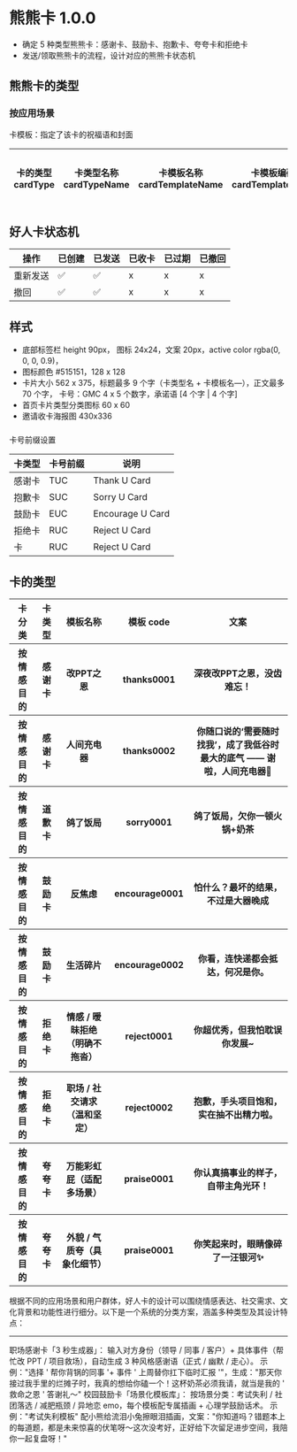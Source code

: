 # 熊熊卡 1.0.0

-   确定 5 种类型熊熊卡：感谢卡、鼓励卡、抱歉卡、夸夸卡和拒绝卡
-   发送/领取熊熊卡的流程，设计对应的熊熊卡状态机

## 熊熊卡的类型

### 按应用场景

卡模板：指定了该卡的祝福语和封面

| 卡的类型 cardType | 卡类型名称 cardTypeName | 卡模板名称 cardTemplateName | 卡模板编码 cardTemplateCode | 卡的面值 cardValue | 卡面文案 |
| ----------------- | ----------------------- | --------------------------- | --------------------------- | ------------------ | -------- |

## 好人卡状态机

| 操作     | 已创建 | 已发送 | 已收卡 | 已过期 | 已撤回 |
| -------- | ------ | ------ | ------ | ------ | ------ |
| 重新发送 | ✅     | ✅     | x      | x      | x      |
| 撤回     | ✅     | ✅     | x      | x      | x      |

## 样式

-   底部标签栏 height 90px， 图标 24x24，文案 20px，active color rgba(0, 0, 0, 0.9)，
-   图标颜色 #515151，128 x 128
-   卡片大小 562 x 375，标题最多 9 个字（卡类型名 + 卡模板名—），正文最多 70 个字， 卡号：GMC 4 x 5 个数字，承诺语 [4 个字 | 4 个字]
-   首页卡片类型分类图标 60 x 60
-   邀请收卡海报图 430x336

###

卡号前缀设置

| 卡类型 | 卡号前缀 | 说明             |
| ------ | -------- | ---------------- |
| 感谢卡 | TUC      | Thank U Card     |
| 抱歉卡 | SUC      | Sorry U Card     |
| 鼓励卡 | EUC      | Encourage U Card |
| 拒绝卡 | RUC      | Reject U Card    |
| 卡     | RUC      | Reject U Card    |

## 卡的类型

<table>
  <tr>
    <th >卡分类</th>  <!-- 跨行合并（占2行） -->
    <th >卡类型</th>  <!-- 跨列合并（占2列） -->
    <th >模板名称</th>  <!-- 跨列合并（占2列） -->
    <th >模板 code</th>  <!-- 跨列合并（占2列） -->
    <th >文案</th>  <!-- 跨列合并（占2列） -->
  </tr>
  <tr>
    <th >按情感目的</th>
    <th >感谢卡</th>
    <th>改PPT之恩</th>
    <th>thanks0001</th>
    <th>深夜改PPT之恩，没齿难忘！</th>
  </tr>
  <tr>
    <th>按情感目的</th>
    <th >感谢卡</th>
    <th>人间充电器</th>
    <th>thanks0002</th>
    <th>你随口说的‘需要随时找我’，成了我低谷时最大的底气 —— 谢啦，人间充电器🔌</th>
  </tr>
  <tr>
    <th >按情感目的</th>
    <th >道歉卡</th>
    <th>鸽了饭局</th>
    <th>sorry0001</th>
    <th>鸽了饭局，欠你一顿火锅+奶茶</th>
  </tr>
   <tr>
    <th >按情感目的</th>
    <th >鼓励卡</th>
    <th>反焦虑</th>
    <th>encourage0001</th>
    <th>怕什么？最坏的结果，不过是大器晚成</th>
  </tr>
  <tr>
    <th >按情感目的</th>
    <th >鼓励卡</th>
    <th>生活碎片</th>
    <th>encourage0002</th>
    <th>你看，连快递都会抵达，何况是你。</th>
  </tr>
  <tr>
    <th >按情感目的</th>
    <th >拒绝卡</th>
    <th>情感 / 暧昧拒绝（明确不拖沓）</th>
    <th>reject0001</th>
    <th>你超优秀，但我怕耽误你发展~</th>
  </tr>
  <tr>
    <th >按情感目的</th>
    <th >拒绝卡</th>
    <th>职场 / 社交请求（温和坚定）</th>
    <th>reject0002</th>
    <th>抱歉，手头项目饱和，实在抽不出精力啦。</th>
  </tr>
  <tr>
    <th >按情感目的</th>
    <th >夸夸卡</th>
    <th>万能彩虹屁（适配多场景）</th>
    <th>praise0001</th>
    <th>你认真搞事业的样子，自带主角光环！</th>
  </tr>
   <tr>
    <th >按情感目的</th>
    <th >夸夸卡</th>
    <th>外貌 / 气质夸（具象化细节）</th>
    <th>praise0001</th>
    <th>你笑起来时，眼睛像碎了一汪银河✨</th>
  </tr>

</table>

根据不同的应用场景和用户群体，好人卡的设计可以围绕情感表达、社交需求、文化背景和功能性进行细分。以下是一个系统的分类方案，涵盖多种类型及其设计特点：

---

职场感谢卡「3 秒生成器」：​
输入对方身份（领导 / 同事 / 客户）+ 具体事件（帮忙改 PPT / 项目救场），自动生成 3 种风格感谢语（正式 / 幽默 / 走心）。​
示例："选择 ' 帮你背锅的同事 '+ 事件 ' 上周替你扛下临时汇报 '"，生成："那天你接过我手里的烂摊子时，我真的想给你磕一个！这杯奶茶必须我请，就当是我的 ' 救命之恩 ' 答谢礼～"​
校园鼓励卡「场景化模板库」：​
按场景分类：考试失利 / 社团落选 / 减肥瓶颈 / 异地恋 emo，每个模板配专属插画 + 心理学鼓励话术。​
示例："考试失利模板" 配小熊给流泪小兔擦眼泪插画，文案："你知道吗？错题本上的每道题，都是未来惊喜的伏笔呀～这次没考好，正好给下次留足进步空间，我陪你一起复盘呀！"
